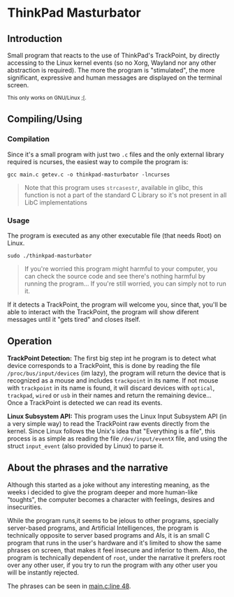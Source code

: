 # ThinkPad Masturbator

## Introduction
Small program that reacts to the use of ThinkPad's TrackPoint, by directly accessing to the Linux kernel events (so no Xorg, Wayland nor any other abstraction is required). The more the program is "stimulated", the more significant, expressive and human messages are displayed on the terminal screen.

<small>This only works on GNU/Linux ;[.</small>

## Compiling/Using
### Compilation
Since it's a small program with just two `.c` files and the only external library required is ncurses, the easiest way to compile the program is:

    gcc main.c getev.c -o thinkpad-masturbator -lncurses

> Note that this program uses `strcasestr`, available in glibc, this function is not a part of the standard C Library so it's not present in all LibC implementations

### Usage
The program is executed as any other executable file (that needs Root) on Linux.

    sudo ./thinkpad-masturbator

> If you're worried this program might harmful to your computer, you can check the source code and see there's nothing harmful by running the program... If you're still worried, you can simply not to run it.

If it detects a TrackPoint, the program will welcome you, since that, you'll be able to interact with the TrackPoint, the program will show diferent messages until it "gets tired" and closes itself.

## Operation
**TrackPoint Detection:** The first big step int he program is to detect what device corresponds to a TrackPoint, this is done by reading the file `/proc/bus/input/devices` (im lazy), the program will return the device that is recognized as a mouse and includes `trackpoint` in its name. If not mouse with `trackpoint` in its name is found, it will discard devices with `optical`, `trackpad`, `wired` or `usb` in their names and return the remaining device... Once a TrackPoint is detected we can read its events.
 
**Linux Subsystem API:** This program uses the Linux Input Subsystem API (in a very simple way) to read the TrackPoint raw events directly from the kernel. Since Linux follows the Unix's idea that "Everything is a file", this process is as simple as reading the file `/dev/input/eventX` file, and using the struct `input_event` (also provided by Linux) to parse it.

## About the phrases and the narrative
Although this started as a joke without any interesting meaning, as the weeks i decided to give the program deeper and more human-like "toughts", the computer becomes a character with feelings, desires and insecurities.

While the program runs,it seems to be jelous to other programs, specially server-based programs, and Artificial Intelligences, the program is technically opposite to server based programs and AIs, it is an small C program that runs in the user's hardware and it's limited to show the same phrases on screen, that makes it feel insecure and inferior to them. Also, the program is technically dependent of `root`, under the narrative it prefers root over any other user, if you try to run the program with any other user you will be instantly rejected.

The phrases can be seen in [main.c:line 48](https://github.com/pasteluengas/thinkpad-masturbator/blob/main/main.c#L48).
